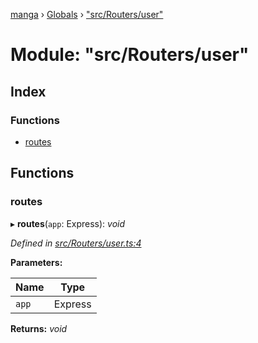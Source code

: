 [manga](../README.md) › [Globals](../globals.md) › ["src/Routers/user"](_src_routers_user_.md)

# Module: "src/Routers/user"

## Index

### Functions

* [routes](_src_routers_user_.md#routes)

## Functions

###  routes

▸ **routes**(`app`: Express): *void*

*Defined in [src/Routers/user.ts:4](https://github.com/tushar1210/manga-node/blob/8c3a793/src/Routers/user.ts#L4)*

**Parameters:**

Name | Type |
------ | ------ |
`app` | Express |

**Returns:** *void*
